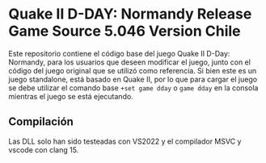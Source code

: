 # Quake II D-DAY: Normandy Release Game Source 5.046 Version Chile

Este repositorio contiene el código base del juego Quake II D-Day: Normandy, para los usuarios que deseen modificar el juego, junto con el código del juego original que se utilizó como referencia. Si bien este es un juego standalone, está basado en Quake II, por lo que para cargar el juego se debe utilizar el comando base `+set game dday` o `game dday` en la consola mientras el juego se está ejecutando.


## Compilación

Las DLL solo han sido testeadas con VS2022 y el compilador MSVC y vscode con clang 15.
